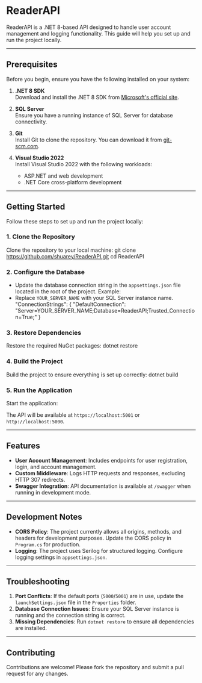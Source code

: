 # ReaderAPI

ReaderAPI is a .NET 8-based API designed to handle user account management and logging functionality. This guide will help you set up and run the project locally.

---

## Prerequisites

Before you begin, ensure you have the following installed on your system:

1. **.NET 8 SDK**  
   Download and install the .NET 8 SDK from [Microsoft's official site](https://dotnet.microsoft.com/).

2. **SQL Server**  
   Ensure you have a running instance of SQL Server for database connectivity.

3. **Git**  
   Install Git to clone the repository. You can download it from [git-scm.com](https://git-scm.com/).

4. **Visual Studio 2022**  
   Install Visual Studio 2022 with the following workloads:
   - ASP.NET and web development
   - .NET Core cross-platform development

---

## Getting Started

Follow these steps to set up and run the project locally:

### 1. Clone the Repository
Clone the repository to your local machine:
git clone https://github.com/shuarey/ReaderAPI.git cd ReaderAPI

### 2. Configure the Database
- Update the database connection string in the `appsettings.json` file located in the root of the project. Example:
- Replace `YOUR_SERVER_NAME` with your SQL Server instance name.
"ConnectionStrings": { "DefaultConnection": "Server=YOUR_SERVER_NAME;Database=ReaderAPI;Trusted_Connection=True;" }

### 3. Restore Dependencies
Restore the required NuGet packages:
dotnet restore

### 4. Build the Project
Build the project to ensure everything is set up correctly:
dotnet build

### 5. Run the Application
Start the application:

The API will be available at `https://localhost:5001` or `http://localhost:5000`.

---

## Features

- **User Account Management**: Includes endpoints for user registration, login, and account management.
- **Custom Middleware**: Logs HTTP requests and responses, excluding HTTP 307 redirects.
- **Swagger Integration**: API documentation is available at `/swagger` when running in development mode.

---

## Development Notes

- **CORS Policy**: The project currently allows all origins, methods, and headers for development purposes. Update the CORS policy in `Program.cs` for production.
- **Logging**: The project uses Serilog for structured logging. Configure logging settings in `appsettings.json`.

---

## Troubleshooting

1. **Port Conflicts**: If the default ports (`5000`/`5001`) are in use, update the `launchSettings.json` file in the `Properties` folder.
2. **Database Connection Issues**: Ensure your SQL Server instance is running and the connection string is correct.
3. **Missing Dependencies**: Run `dotnet restore` to ensure all dependencies are installed.

---

## Contributing

Contributions are welcome! Please fork the repository and submit a pull request for any changes.